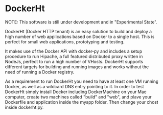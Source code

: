 # DockerHt

NOTE: This software is still under development and in "Experimental State".

DockerHt (Docker HTTP tenant) is an easy solution to build and deploy a high number of web applications based on Docker to a
single host. This is perfect for small web applications, prototyping and testing.

It makes use of the Docker API with docker-py and includes a setup procedure to run Hipache, a full featured distributed proxy
written in NodeJs, perfect to run a high number of VHosts. DockerHt supports different targets for building and running images
and works without the need of running a Docker registry.

As a requirement to run DockerHt you need to have at least one VM running Docker, as well as a wildcard DNS entry pointing
to it. In order to test DockerHt simply install Docker including DockerMachine on your Mac computer, create two machines
called "build" and "web", and plave your Dockerfile and application inside the myapp folder. Then change your chost inside
dockerht.py.
